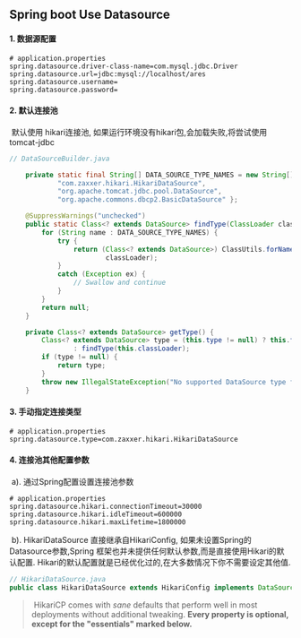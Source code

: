 ## Spring boot Use Datasource



#### 1. 数据源配置

```properties
# application.properties
spring.datasource.driver-class-name=com.mysql.jdbc.Driver
spring.datasource.url=jdbc:mysql://localhost/ares
spring.datasource.username=
spring.datasource.password=
```



#### 2. 默认连接池

​	默认使用 hikari连接池, 如果运行环境没有hikari包,会加载失败,将尝试使用tomcat-jdbc

```java
// DataSourceBuilder.java

	private static final String[] DATA_SOURCE_TYPE_NAMES = new String[] {
			"com.zaxxer.hikari.HikariDataSource",
			"org.apache.tomcat.jdbc.pool.DataSource",
			"org.apache.commons.dbcp2.BasicDataSource" };

	@SuppressWarnings("unchecked")
	public static Class<? extends DataSource> findType(ClassLoader classLoader) {
		for (String name : DATA_SOURCE_TYPE_NAMES) {
			try {
				return (Class<? extends DataSource>) ClassUtils.forName(name,
						classLoader);
			}
			catch (Exception ex) {
				// Swallow and continue
			}
		}
		return null;
	}

	private Class<? extends DataSource> getType() {
		Class<? extends DataSource> type = (this.type != null) ? this.type
				: findType(this.classLoader);
		if (type != null) {
			return type;
		}
		throw new IllegalStateException("No supported DataSource type found");
	}
```



#### 3. 手动指定连接类型

```properties
# application.properties
spring.datasource.type=com.zaxxer.hikari.HikariDataSource
```



#### 4. 连接池其他配置参数

​	a). 通过Spring配置设置连接池参数

```properties
# application.properties
spring.datasource.hikari.connectionTimeout=30000
spring.datasource.hikari.idleTimeout=600000
spring.datasource.hikari.maxLifetime=1800000
```

​	b). HikariDataSource 直接继承自HikariConfig, 如果未设置Spring的Datasource参数,Spring 框架也并未提供任何默认参数,而是直接使用Hikari的默认配置. Hikari的默认配置就是已经优化过的,在大多数情况下你不需要设定其他值.

```java
// HikariDataSource.java
public class HikariDataSource extends HikariConfig implements DataSource, Closeable
```

> ​	HikariCP comes with *sane* defaults that perform well in most deployments without additional tweaking. **Every property is optional, except for the "essentials" marked below.**
>
> [HikariCP#Configruration]: https://github.com/brettwooldridge/HikariCP#configuration-knobs-baby

